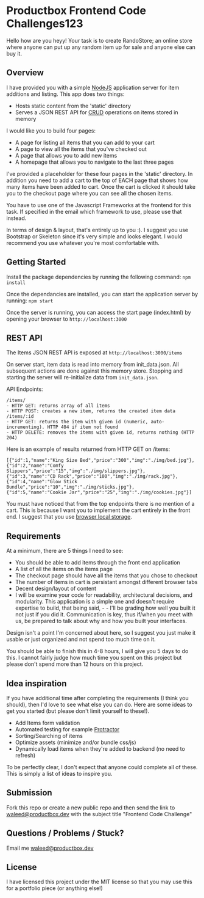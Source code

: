 Productbox Frontend Code Challenges123
==================================

Hello how are you heyy! Your task is to create RandoStore; an online store where anyone can put up any random item up for sale and anyone else can buy it.

Overview
--------
I have provided you with a simple [NodeJS](https://nodejs.org) application server for item additions and listing. This app does two things:

- Hosts static content from the 'static' directory
- Serves a JSON REST API for [CRUD](https://en.wikipedia.org/wiki/Create,_read,_update_and_delete) operations on items stored in memory

I would like you to build four pages:

- A page for listing all items that you can add to your cart
- A page to view all the items that you've checked out
- A page that allows you to add new items
- A homepage that allows you to navigate to the last three pages

I've provided a placeholder for these four pages in the 'static' directory. In addition you need to add a cart to the top of EACH page that shows how many items have been added to cart. Once the cart is clicked it should take you to the checkout page where you can see all the chosen items.

You have to use one of the Javascript Frameworks at the frontend for this task. If specified in the email which framework to use, please use that instead.

In terms of design & layout, that's entirely up to you :). I suggest you use Bootstrap or Skeleton since it's very simple and looks elegant. I would recommend you use whatever you're most comfortable with.

Getting Started
---------------
Install the package dependencies by running the following command: `npm install`

Once the dependancies are installed, you can start the application server by running: `npm start`

Once the server is running, you can access the start page (index.html) by opening your browser to `http://localhost:3000`

REST API
--------
The Items JSON REST API is exposed at `http://localhost:3000/items`

On server start, item data is read into memory from init_data.json. All subsequent actions are done against this memory store. Stopping and starting the server will re-initialize data from `init_data.json`.

API Endpoints:
```
/items/
- HTTP GET: returns array of all items
- HTTP POST: creates a new item, returns the created item data
/items/:id
- HTTP GET: returns the item with given id (numeric, auto-incrementing). HTTP 404 if item not found
- HTTP DELETE: removes the items with given id, returns nothing (HTTP 204)
```
Here is an example of results returned from HTTP GET on /items:
```
[{"id":1,"name":"King Size Bed","price":"300","img":"./img/bed.jpg"},
{"id":2,"name":"Comfy Slippers","price":"15","img":"./img/slippers.jpg"},
{"id":3,"name":"CD Rack","price":"100","img":"./img/rack.jpg"},
{"id":4,"name":"Glow Stick Bundle","price":"10","img":"./img/sticks.jpg"},
{"id":5,"name":"Cookie Jar","price":"25","img":"./img/cookies.jpg"}]
```

You must have noticed that from the top endpoints there is no mention of a cart. This is because I want you to implement the cart entirely in the front end. I suggest that you use [browser local storage](https://developer.mozilla.org/en-US/docs/Web/API/Window/localStorage).

Requirements
------------
At a minimum, there are 5 things I need to see:

- You should be able to add items through the front end application
- A list of all the items on the items page
- The checkout page should have all the items that you chose to checkout
- The number of items in cart is persistant amongst different browser tabs
- Decent design/layout of content
- I will be examine your code for readability, architectural decisions, and modularity. This application is a simple one and doesn't require expertise to build, that being said, - - I'll be grading how well you built it not just if you did it. Communication is key, thus if/when you meet with us, be prepared to talk about why and how you built your interfaces.

Design isn't a point I'm concerned about here, so I suggest you just make it usable or just organized and not spend too much time on it.

You should be able to finish this in 4-8 hours, I will give you 5 days to do this. I cannot fairly judge how much time you spent on this project but please don't spend more than 12 hours on this project.

Idea inspiration
----------------
If you have additional time after completing the requirements (I think you should), then I'd love to see what else you can do. Here are some ideas to get you started (but please don't limit yourself to these!).

- Add Items form validation
- Automated testing for example [Protractor](https://www.protractortest.org/)
- Sorting/Searching of items
- Optimize assets (minimize and/or bundle css/js)
- Dynamically load items when they're added to backend (no need to refresh)

To be perfectly clear, I don't expect that anyone could complete all of these. This is simply a list of ideas to inspire you.

Submission
----------
Fork this repo or create a new public repo and then send the link to waleed@productbox.dev with the subject title "Frontend Code Challenge"

Questions / Problems / Stuck?
-----------------------------
Email me waleed@productbox.dev

License
-------
I have licensed this project under the MIT license so that you may use this for a portfolio piece (or anything else!)

